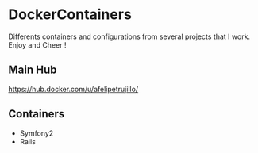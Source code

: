 # DockerContainers
Differents containers and configurations from several projects that I work. Enjoy and Cheer !

## Main Hub

https://hub.docker.com/u/afelipetrujillo/

## Containers
* Symfony2
* Rails

